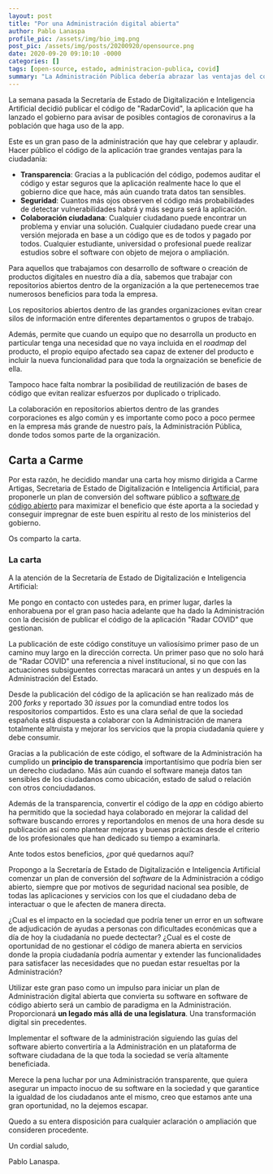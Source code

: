 ```yaml
---
layout: post
title: "Por una Administración digital abierta"
author: Pablo Lanaspa
profile_pic: /assets/img/bio_img.png
post_pic: /assets/img/posts/20200920/opensource.png
date: 2020-09-20 09:10:10 -0000
categories: []
tags: [open-source, estado, administracion-publica, covid]
summary: "La Administración Pública debería abrazar las ventajas del código abierto, es casi un derecho ciudadano."
---
```


La semana pasada la Secretaría de Estado de Digitalización e Inteligencia Artificial decidió publicar el código de "RadarCovid", la aplicación que ha lanzado el gobierno para avisar de posibles contagios de coronavirus a la población que haga uso de la app.

Este es un gran paso de la administración que hay que celebrar y aplaudir. Hacer público el código de la aplicación trae grandes ventajas para la ciudadanía:
* **Transparencia**: Gracias a la publicación del código, podemos auditar el código y estar seguros que la aplicación realmente hace lo que el gobierno dice que hace, más aún cuando trata datos tan sensibles.
* **Seguridad**: Cuantos más ojos observen el código más probabilidades de detectar vulnerabilidades habrá y más segura será la aplicación.
* **Colaboración ciudadana**: Cualquier ciudadano puede encontrar un problema y enviar una solución. Cualquier ciudadano puede crear una versión mejorada en base a un código que es de todos y pagado por todos. Cualquier estudiante, universidad o profesional puede realizar estudios sobre el software con objeto de mejora o ampliación.

Para aquellos que trabajamos con desarrollo de software o creación de productos digitales en nuestro día a día, sabemos que trabajar con repositorios abiertos dentro de la organización a la que pertenecemos trae numerosos beneficios para toda la empresa.

Los repositorios abiertos dentro de las grandes organizaciones evitan crear silos de información entre diferentes departamentos o grupos de trabajo. 

Además, permite que cuando un equipo que no desarrolla un producto en particular tenga una necesidad que no vaya incluida en el *roadmap* del producto, el propio equipo afectado sea capaz de extener del producto e incluir la nueva funcionalidad para que toda la orgnaización se beneficie de ella. 

Tampoco hace falta nombrar la posibilidad de reutilización de bases de código que evitan realizar esfuerzos por duplicado o triplicado.

La colaboración en repositorios abiertos dentro de las grandes corporaciones es algo común y es importante como poco a poco permee en la empresa más grande de nuestro país, la Administración Pública, donde todos somos parte de la organización.


## Carta a Carme

Por esta razón, he decidido mandar una carta hoy mismo dirigida a Carme Artigas, Secretaria de Estado de Digitalización e Inteligencia Artificial, para proponerle un plan de conversión del software público a [software de código abierto](https://es.wikipedia.org/wiki/Código_abierto) para maximizar el beneficio que éste aporta a la sociedad y conseguir impregnar de este buen espíritu al resto de los ministerios del gobierno.

Os comparto la carta.


### La carta

A la atención de la Secretaría de Estado de Digitalización e Inteligencia Artificial:

Me pongo en contacto con ustedes para, en primer lugar, darles la enhorabuena por el gran paso hacia adelante que ha dado la Administración con la decisión de publicar el código de la aplicación "Radar COVID" que gestionan.

La publicación de este código constituye un valiosísimo primer paso de un camino muy largo en la dirección correcta. Un primer paso que no solo hará de "Radar COVID" una referencia a nivel institucional, si no que con las actuaciones subsiguentes correctas maracará un antes y un después en la Administración del Estado.

Desde la publicación del código de la aplicación se han realizado más de 200 *forks* y reportado 30 *issues*  por la comundiad entre todos los respositorios compartidos. Esto es una clara señal de que la sociedad española está dispuesta a colaborar con la Administración de manera totalmente altruista y mejorar los servicios que la propia ciudadanía quiere y debe consumir.

Gracias a la publicación de este código, el software de la Administración ha cumplido un **principio de transparencia** importantísimo que podría bien ser un derecho ciudadano. Más aún cuando el software maneja datos tan sensibles de los ciudadanos como ubicación, estado de salud o relación con otros conciudadanos.

Además de la transparencia, convertir el código de la *app* en código abierto ha permitido que la sociedad haya colaborado en mejorar la calidad del software buscando errores y reportandolos en menos de una hora desde su publicación así como plantear mejoras y buenas prácticas desde el criterio de los profesionales que han dedicado su tiempo a examinarla.

Ante todos estos beneficios, ¿por qué quedarnos aquí?

Propongo a la Secretaría de Estado de Digitalización e Inteligencia Artificial comenzar un plan de conversión del *software* de la Administración a código abierto, siempre que por motivos de seguridad nacional sea posible, de todas las aplicaciones y servicios con los que el ciudadano deba de interactuar o que le afecten de manera directa.

¿Cual es el impacto en la sociedad que podría tener un error en un software de adjudicación de ayudas a personas con dificultades económicas que a día de hoy la ciudadanía no puede dectectar? ¿Cual es el coste de oportunidad de no gestionar el código de manera abierta en servicios donde la propia ciudadanía podría aumentar y extender las funcionalidades para satisfacer las necesidades que no puedan estar resueltas por la Administración? 

Utilizar este gran paso como un impulso para iniciar un plan de Administración digital abierta que convierta su software en software de código abierto será un cambio de paradigma en la Administración. Proporcionará **un legado más allá de una legislatura**. Una transformación digital sin precedentes.

Implementar el software de la administración siguiendo las guías del software abierto convertiría a la Administración en un plataforma de software ciudadana de la que toda la sociedad se vería altamente beneficiada.

Merece la pena luchar por una Administración transparente, que quiera asegurar un impacto inocuo de su software en la sociedad y que garantice la igualdad de los ciudadanos ante el mismo, creo que estamos ante una gran oportunidad, no la dejemos escapar.

Quedo a su entera disposición para cualquier aclaración o ampliación que consideren procedente.

Un cordial saludo,

Pablo Lanaspa.
